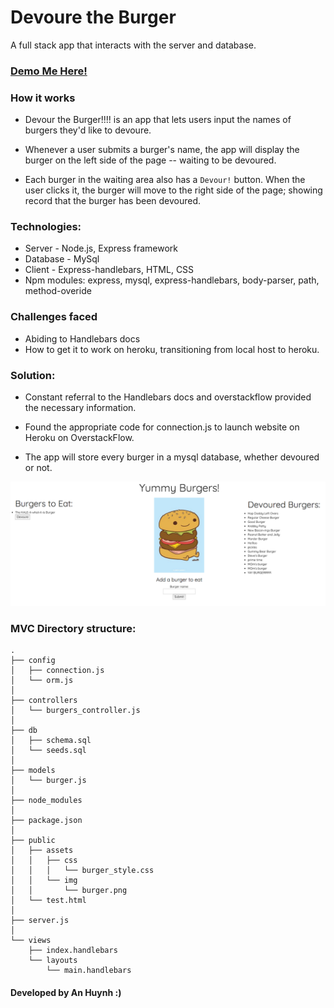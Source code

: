 # Devoure the Burger
A full stack app that interacts with the server and database.

### [Demo Me Here!](https://guarded-sierra-71872.herokuapp.com/)

### How it works

* Devour the Burger!!!! is an app that lets users input the names of burgers they'd like to devoure. 

* Whenever a user submits a burger's name, the app will display the burger on the left side of the page -- waiting to be devoured.

* Each burger in the waiting area also has a `Devour!` button. When the user clicks it, the burger will move to the right side of the page; showing record that the burger has been devoured.

### Technologies:
* Server - Node.js, Express framework
* Database - MySql
* Client - Express-handlebars, HTML, CSS
* Npm modules: express, mysql, express-handlebars, body-parser, path, method-overide

### Challenges faced

* Abiding to Handlebars docs
* How to get it to work on heroku, transitioning from local host to heroku.

### Solution:

* Constant referral to the Handlebars docs and overstackflow provided the necessary information. 
* Found the appropriate code for connection.js to launch website on Heroku on OverstackFlow.

* The app will store every burger in a mysql database, whether devoured or not.

![site preview](https://github.com/An26/Burger-2.0/blob/master/public/assets/img/Screen%20Shot%202017-09-13%20at%2011.24.52%20AM.png)

### MVC Directory structure:
```
.
├── config
│   ├── connection.js
│   └── orm.js
│ 
├── controllers
│   └── burgers_controller.js
│
├── db
│   ├── schema.sql
│   └── seeds.sql
│
├── models
│   └── burger.js
│ 
├── node_modules
│ 
├── package.json
│
├── public
│   ├── assets
│   │   ├── css
│   │   │   └── burger_style.css
│   │   └── img
│   │       └── burger.png
│   └── test.html
│
├── server.js
│
└── views
    ├── index.handlebars
    └── layouts
        └── main.handlebars
```


#### Developed by An Huynh :)
